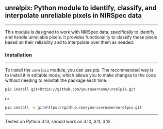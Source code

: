 ## unrelpix: Python module to identify, classify, and interpolate unreliable pixels in NIRSpec data
---
This module is designed to work with NIRSpec data, specifically to identify and handle unreliable pixels. It provides functionality to classify these pixels based on their reliability and to interpolate over them as needed. 


### Installation
----
To install the `unrelpix` module, you can use pip. The recommended way is to install it in editable mode, which allows you to make changes to the code without needing to reinstall the package each time.

```bash
pip install git+https://github.com/yourusername/unrelpix.git
```
or
```bash
pip install -e git+https://github.com/yourusername/unrelpix.git
```
---
Tested on Python 3.13, should work on 3.10, 3.11, 3.12.
